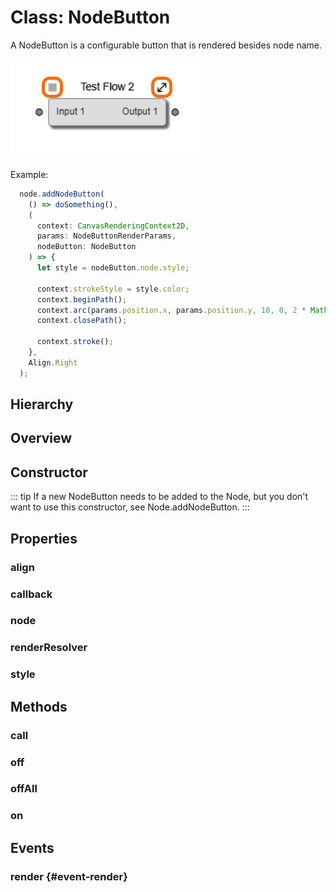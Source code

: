 # Class: NodeButton

A NodeButton is a configurable button that is rendered besides <Ref to="./node">node</Ref> <Ref to="./node#name">name</Ref>.

<img class="zoomable" alt="Node-button example" src="/images/node-button-example.png" />

Example:
```js
  node.addNodeButton(
    () => doSomething(),
    (
      context: CanvasRenderingContext2D,
      params: NodeButtonRenderParams,
      nodeButton: NodeButton
    ) => {
      let style = nodeButton.node.style;

      context.strokeStyle = style.color;
      context.beginPath();
      context.arc(params.position.x, params.position.y, 10, 0, 2 * Math.PI);
      context.closePath();

      context.stroke();
    },
    Align.Right
  );
```

## Hierarchy

<Hierarchy
  :extend="{name: 'Hooks', link: './hooks'}"
  :implement="[
    {name: 'Renderable', link: '../interfaces/renderable.html'}
  ]"
/>

## Overview

<Overview :data="data" />

## Constructor

::: tip
If a new NodeButton needs to be added to the Node, but you don't want to use this constructor, see <Ref to="./node#addnodebutton">Node.addNodeButton</Ref>.
:::

<Method type="constructor">
  <template v-slot:signature>
    new NodeButton(<strong>node: </strong><em><Ref to="./node">Node</Ref></em>,
    <strong>callback: </strong><em>() => void</em>,
    <strong>render: </strong><em><Ref to="../interfaces/render-function">RenderFunction</Ref>&lt;<Ref to="#class-nodebutton">NodeButton</Ref>, <Ref to="../interfaces/node-button-render-params">NodeButtonRenderParams</Ref>&gt;</em>,
    <strong>align: </strong><em><Ref to="../enums/align">Align</Ref></em>,
    <strong>style?: </strong><em><Ref to="../interfaces/record">Record</Ref>&lt;string, any&gt;</em>):
    <em><Ref to="#class-nodebutton">NodeButton</Ref></em>
  </template>
  <template v-slot:params>
    <Param name="node"><em><Ref to="./node">Node</Ref></em></Param>
    <Param name="callback">
      <em>() => void</em>
    </Param>
    <Param name="render">
      <em><Ref to="../interfaces/render-function">RenderFunction</Ref>&lt;<Ref to="#class-nodebutton">NodeButton</Ref>, <Ref to="../interfaces/node-button-render-params">NodeButtonRenderParams</Ref>&gt;</em>
    </Param>
    <Param name="align">
      <em><Ref to="../enums/align">Align</Ref></em>
    </Param>
    <Param name="style?">
      <em><Ref to="../interfaces/record">Record</Ref>&lt;string, any&gt;</em>
    </Param>
  </template>
</Method>

## Properties

### align

<Property type="property" name="align">
  <template v-slot:type>
    <em><Ref to="../enums/align">Align</Ref></em>
  </template>
  <template v-slot:desc>
    Align button to the left or right of node's name.
  </template>
</Property>

### callback

<Property type="property" name="callback">
  <template v-slot:type>
    <em><Function class="mr-0p5" />() => void</em>
  </template>
  <template v-slot:desc>
    Function that will be called when click event happens.
  </template>
</Property>

### node

<Property type="property" name="node">
  <template v-slot:type>
    <em><Ref to="./node">Node</Ref></em>
  </template>
  <template v-slot:desc>
    Reference to the <Ref to="./node">Node</Ref> of this button.
  </template>
</Property>

### renderResolver

<Property type="property" name="renderResolver">
  <template v-slot:type>
    <em><Ref to="../interfaces/render-resolver">RenderResolver</Ref>&lt;<Ref to="class-nodebutton">NodeButton</Ref>, <Ref to="../interfaces/node-button-render-params">NodeButtonRenderParams</Ref>&gt;</em>
  </template>
  <template v-slot:desc>
  A <Ref to="../interfaces/render-resolver">RenderResolver</Ref> which is scoped to the Node-button instance.

  Any custom render function specified using this resolver will only affect this NodeButton instance.
  </template>
  <template v-slot:default>() => null</template>
</Property>

### style

<Property type="property" name="style">
  <template v-slot:type>
    <em><Ref to="../interfaces/record">Record</Ref>&lt;string, any&gt;</em>
  </template>
  <template v-slot:default>{}</template>
</Property>

## Methods

### call

<Method type="method-inherited">
  <template v-slot:signature>
    call(<strong>eventKey: </strong><em>string</em>, <strong>...args: </strong><em>any</em>):
    <em>void</em>
  </template>
  <template v-slot:inherit>
    <Icon type="inherited" />from <Ref to="./hooks">Hooks</Ref>.<Ref to="./hooks#call">call</Ref>
  </template>
</Method>

### off

<Method type="method-inherited">
  <template v-slot:signature>
    off(<strong>eventKey: </strong><em>string</em>, <strong>id: </strong><em>number</em>):
    <em>void</em>
  </template>
  <template v-slot:inherit>
    <Icon type="inherited" />from <Ref to="./hooks">Hooks</Ref>.<Ref to="./hooks#off">off</Ref>
  </template>
</Method>

### offAll

<Method type="method-inherited">
  <template v-slot:signature>
    offAll():
    <em>void</em>
  </template>
  <template v-slot:inherit>
    <Icon type="inherited" />from <Ref to="./hooks">Hooks</Ref>.<Ref to="./hooks#offall">offAll</Ref>
  </template>
</Method>

### on

<Method type="method-inherited">
  <template v-slot:signature>
    on(<strong>eventKey: </strong><em>string</em>, <strong>callback: </strong><em>(...args: any) => void</em>):
    <em>number</em>
  </template>
  <template v-slot:inherit>
    <Icon type="inherited" />from <Ref to="./hooks">Hooks</Ref>.<Ref to="./hooks#on">on</Ref>
  </template>
  <template v-slot:desc>
    <br/>
    See <Ref to="#events">Events</Ref>.
  </template>
</Method>

## Events

### render <Icon type="event" /> {#event-render}

<Event type="event">
  <template v-slot:desc>
    When a single render cycle completes for this node-button instance.
  </template>
</Event>

<script setup>
import data from '../../../../../reflections/api/classes/node-button.json';
import Hierarchy from '../../../../../components/api/Hierarchy.vue';
import Overview from '../../../../../components/api/Overview.vue';
import Method from '../../../../../components/api/Method.vue';
import Property from '../../../../../components/api/Property.vue';
import Ref from '../../../../../components/api/Ref.vue';
import Param from '../../../../../components/api/Param.vue';
import Optional from '../../../../../components/api/Optional.vue';
import Function from '../../../../../components/api/Function.vue';
import Icon from '../../../../../components/api/Icon.vue';
import Event from '../../../../../components/api/Event.vue';
</script>
